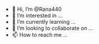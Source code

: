 - 👋 Hi, I’m @Rana440
- 👀 I’m interested in ...
- 🌱 I’m currently learning ...
- 💞️ I’m looking to collaborate on ...
- 📫 How to reach me ...

<!---
Rana440/Rana440 is a ✨ special ✨ repository because its `README.md` (this file) appears on your GitHub profile.
You can click the Preview link to take a look at your changes.
--->
